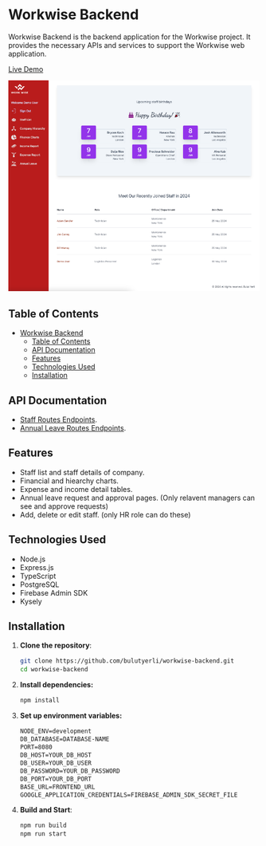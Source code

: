 # Workwise Backend

Workwise Backend is the backend application for the Workwise project. It provides the necessary APIs and services to support the Workwise web application.

[Live Demo](https://work-wisee.vercel.app/)

![Project Image](src/assets/homepage.png)

## Table of Contents

- [Workwise Backend](#workwise-backend)
  - [Table of Contents](#table-of-contents)
  - [API Documentation](#api-documentation)
  - [Features](#features)
  - [Technologies Used](#technologies-used)
  - [Installation](#installation)

## API Documentation

- [Staff Routes Endpoints](./docs/staffRoutes.md).
- [Annual Leave Routes Endpoints](./docs/annualRoutes.md).

## Features

- Staff list and staff details of company.
- Financial and hiearchy charts.
- Expense and income detail tables.
- Annual leave request and approval pages. (Only relavent managers can see and approve requests)
- Add, delete or edit staff. (only HR role can do these)

## Technologies Used

- Node.js
- Express.js
- TypeScript
- PostgreSQL
- Firebase Admin SDK
- Kysely

## Installation

1. **Clone the repository**:

   ```bash
   git clone https://github.com/bulutyerli/workwise-backend.git
   cd workwise-backend
   ```

2. **Install dependencies:**

   ```bash
   npm install
   ```

3. **Set up environment variables:**

   ```
   NODE_ENV=development
   DB_DATABASE=DATABASE-NAME
   PORT=8080
   DB_HOST=YOUR_DB_HOST
   DB_USER=YOUR_DB_USER
   DB_PASSWORD=YOUR_DB_PASSWORD
   DB_PORT=YOUR_DB_PORT
   BASE_URL=FRONTEND_URL
   GOOGLE_APPLICATION_CREDENTIALS=FIREBASE_ADMIN_SDK_SECRET_FILE
   ```

4. **Build and Start**:

   ```bash
   npm run build
   npm run start
   ```
